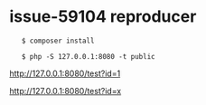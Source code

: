 # issue-59104 reproducer

```shell
   $ composer install
```
```shell
   $ php -S 127.0.0.1:8080 -t public
```

http://127.0.0.1:8080/test?id=1

http://127.0.0.1:8080/test?id=x